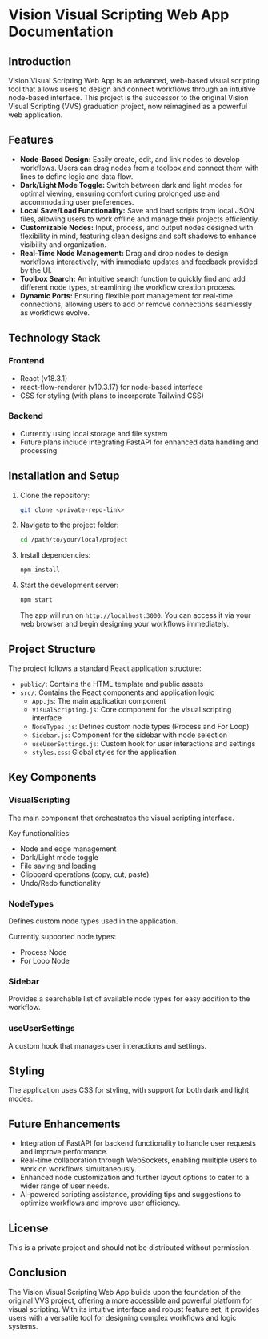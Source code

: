 # Vision Visual Scripting Web App Documentation

## Introduction

Vision Visual Scripting Web App is an advanced, web-based visual scripting tool that allows users to design and connect workflows through an intuitive node-based interface. This project is the successor to the original Vision Visual Scripting (VVS) graduation project, now reimagined as a powerful web application.

## Features

- **Node-Based Design:** Easily create, edit, and link nodes to develop workflows. Users can drag nodes from a toolbox and connect them with lines to define logic and data flow.
- **Dark/Light Mode Toggle:** Switch between dark and light modes for optimal viewing, ensuring comfort during prolonged use and accommodating user preferences.
- **Local Save/Load Functionality:** Save and load scripts from local JSON files, allowing users to work offline and manage their projects efficiently.
- **Customizable Nodes:** Input, process, and output nodes designed with flexibility in mind, featuring clean designs and soft shadows to enhance visibility and organization.
- **Real-Time Node Management:** Drag and drop nodes to design workflows interactively, with immediate updates and feedback provided by the UI.
- **Toolbox Search:** An intuitive search function to quickly find and add different node types, streamlining the workflow creation process.
- **Dynamic Ports:** Ensuring flexible port management for real-time connections, allowing users to add or remove connections seamlessly as workflows evolve.

## Technology Stack

### Frontend
- React (v18.3.1)
- react-flow-renderer (v10.3.17) for node-based interface
- CSS for styling (with plans to incorporate Tailwind CSS)

### Backend
- Currently using local storage and file system
- Future plans include integrating FastAPI for enhanced data handling and processing

## Installation and Setup

1. Clone the repository:
   ```bash
   git clone <private-repo-link>
   ```
2. Navigate to the project folder:
   ```bash
   cd /path/to/your/local/project
   ```
3. Install dependencies:
   ```bash
   npm install
   ```
4. Start the development server:
   ```bash
   npm start
   ```
   The app will run on `http://localhost:3000`. You can access it via your web browser and begin designing your workflows immediately.

## Project Structure

The project follows a standard React application structure:

- `public/`: Contains the HTML template and public assets
- `src/`: Contains the React components and application logic
  - `App.js`: The main application component
  - `VisualScripting.js`: Core component for the visual scripting interface
  - `NodeTypes.js`: Defines custom node types (Process and For Loop)
  - `Sidebar.js`: Component for the sidebar with node selection
  - `useUserSettings.js`: Custom hook for user interactions and settings
  - `styles.css`: Global styles for the application

## Key Components

### VisualScripting

The main component that orchestrates the visual scripting interface.

Key functionalities:
- Node and edge management
- Dark/Light mode toggle
- File saving and loading
- Clipboard operations (copy, cut, paste)
- Undo/Redo functionality

### NodeTypes

Defines custom node types used in the application.

Currently supported node types:
- Process Node
- For Loop Node

### Sidebar

Provides a searchable list of available node types for easy addition to the workflow.

### useUserSettings

A custom hook that manages user interactions and settings.

## Styling

The application uses CSS for styling, with support for both dark and light modes.

## Future Enhancements

- Integration of FastAPI for backend functionality to handle user requests and improve performance.
- Real-time collaboration through WebSockets, enabling multiple users to work on workflows simultaneously.
- Enhanced node customization and further layout options to cater to a wider range of user needs.
- AI-powered scripting assistance, providing tips and suggestions to optimize workflows and improve user efficiency.

## License

This is a private project and should not be distributed without permission.

## Conclusion

The Vision Visual Scripting Web App builds upon the foundation of the original VVS project, offering a more accessible and powerful platform for visual scripting. With its intuitive interface and robust feature set, it provides users with a versatile tool for designing complex workflows and logic systems.